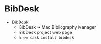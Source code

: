 # BibDesk
- [BibDesk](https://bibdesk.sourceforge.io/)
  -  BibDesk ❧ Mac Bibliography Manager
  - BibDesk project web page
  - `brew cask install bibdesk`
